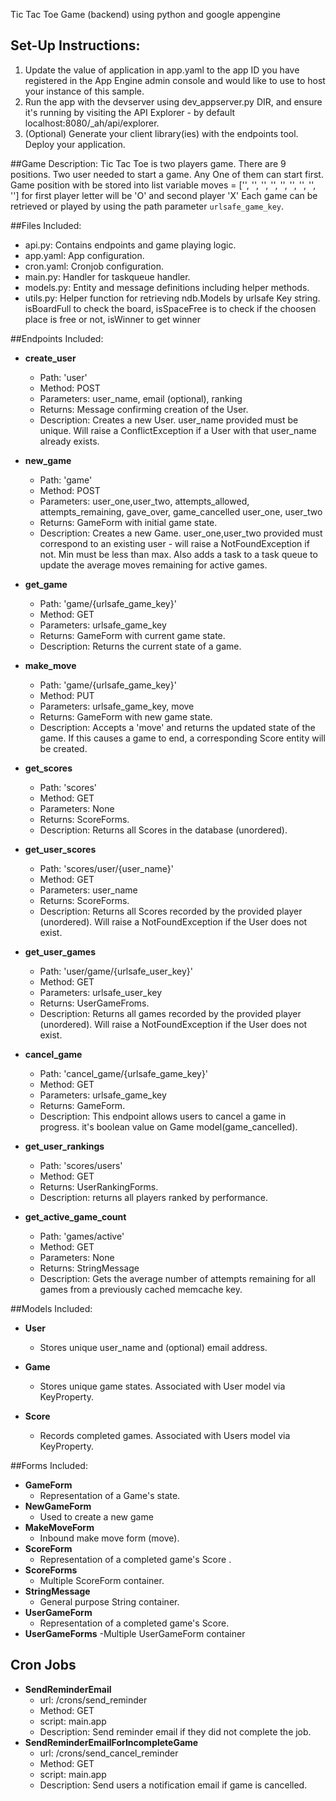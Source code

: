 Tic Tac Toe Game (backend) using python and google appengine

## Set-Up Instructions:
1.  Update the value of application in app.yaml to the app ID you have registered
 in the App Engine admin console and would like to use to host your instance of this sample.
1.  Run the app with the devserver using dev_appserver.py DIR, and ensure it's
 running by visiting the API Explorer - by default localhost:8080/_ah/api/explorer.
1.  (Optional) Generate your client library(ies) with the endpoints tool.
 Deploy your application.
 
 
 
##Game Description:
Tic Tac Toe is two players game. There are 9 positions. Two user needed to start a game.
Any One of them can start first. Game position with be stored into list variable moves = ['', '', '', '', '', '', '', '', '']
for first player letter will be 'O' and second player 'X'
Each game can be retrieved or played by using the path parameter
`urlsafe_game_key`.

##Files Included:
 - api.py: Contains endpoints and game playing logic.
 - app.yaml: App configuration.
 - cron.yaml: Cronjob configuration.
 - main.py: Handler for taskqueue handler.
 - models.py: Entity and message definitions including helper methods.
 - utils.py: Helper function for retrieving ndb.Models by urlsafe Key string. isBoardFull to check the board,
   isSpaceFree is to check if the choosen place is free or not, isWinner to get winner

##Endpoints Included:
 - **create_user**
    - Path: 'user'
    - Method: POST
    - Parameters: user_name, email (optional), ranking
    - Returns: Message confirming creation of the User.
    - Description: Creates a new User. user_name provided must be unique. Will 
    raise a ConflictException if a User with that user_name already exists.
    
 - **new_game**
    - Path: 'game'
    - Method: POST
    - Parameters: user_one,user_two, attempts_allowed, attempts_remaining, gave_over, game_cancelled
      user_one, user_two
    - Returns: GameForm with initial game state.
    - Description: Creates a new Game. user_one,user_two provided must correspond to an
    existing user - will raise a NotFoundException if not. Min must be less than
    max. Also adds a task to a task queue to update the average moves remaining
    for active games.
     
 - **get_game**
    - Path: 'game/{urlsafe_game_key}'
    - Method: GET
    - Parameters: urlsafe_game_key
    - Returns: GameForm with current game state.
    - Description: Returns the current state of a game.
    
 - **make_move**
    - Path: 'game/{urlsafe_game_key}'
    - Method: PUT
    - Parameters: urlsafe_game_key, move
    - Returns: GameForm with new game state.
    - Description: Accepts a 'move' and returns the updated state of the game.
    If this causes a game to end, a corresponding Score entity will be created.
    
 - **get_scores**
    - Path: 'scores'
    - Method: GET
    - Parameters: None
    - Returns: ScoreForms.
    - Description: Returns all Scores in the database (unordered).
    
 - **get_user_scores**
    - Path: 'scores/user/{user_name}'
    - Method: GET
    - Parameters: user_name
    - Returns: ScoreForms. 
    - Description: Returns all Scores recorded by the provided player (unordered).
    Will raise a NotFoundException if the User does not exist.

 - **get_user_games**
    - Path: 'user/game/{urlsafe_user_key}'
    - Method: GET
    - Parameters: urlsafe_user_key
    - Returns: UserGameFroms.
    - Description: Returns all games recorded by the provided player (unordered).
    Will raise a NotFoundException if the User does not exist.
 - **cancel_game**
    - Path: 'cancel_game/{urlsafe_game_key}'
    - Method: GET
    - Parameters: urlsafe_game_key
    - Returns: GameForm.
    - Description: This endpoint allows users to cancel a game in progress. it's boolean value on Game model(game_cancelled).

 - **get_user_rankings**
    - Path: 'scores/users'
    - Method: GET
    - Returns: UserRankingForms.
    - Description: returns all players ranked by performance.

 - **get_active_game_count**
    - Path: 'games/active'
    - Method: GET
    - Parameters: None
    - Returns: StringMessage
    - Description: Gets the average number of attempts remaining for all games
    from a previously cached memcache key.

##Models Included:
 - **User**
    - Stores unique user_name and (optional) email address.
    
 - **Game**
    - Stores unique game states. Associated with User model via KeyProperty.
    
 - **Score**
    - Records completed games. Associated with Users model via KeyProperty.
    
##Forms Included:
 - **GameForm**
    - Representation of a Game's state.
 - **NewGameForm**
    - Used to create a new game
 - **MakeMoveForm**
    - Inbound make move form (move).
 - **ScoreForm**
    - Representation of a completed game's Score .
 - **ScoreForms**
    - Multiple ScoreForm container.
 - **StringMessage**
    - General purpose String container.
 - **UserGameForm**
    - Representation of a completed game's Score.
 - **UserGameForms**
    -Multiple UserGameForm container


## Cron Jobs

- **SendReminderEmail**
    - url: /crons/send_reminder
    - Method: GET
    - script: main.app
    - Description: Send reminder email if they did not complete the job.
- **SendReminderEmailForIncompleteGame**
    - url: /crons/send_cancel_reminder
    - Method: GET
    - script: main.app
    - Description: Send users a notification email if game is cancelled.

